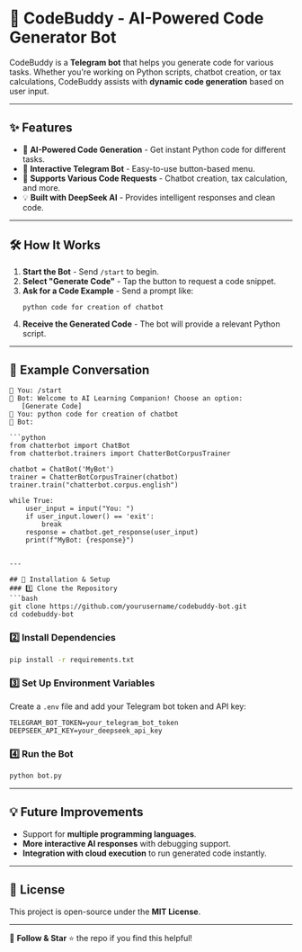 # 🚀 CodeBuddy - AI-Powered Code Generator Bot

CodeBuddy is a **Telegram bot** that helps you generate code for various tasks. Whether you're working on Python scripts, chatbot creation, or tax calculations, CodeBuddy assists with **dynamic code generation** based on user input.

---

## ✨ Features
- 🤖 **AI-Powered Code Generation** - Get instant Python code for different tasks.
- 🔘 **Interactive Telegram Bot** - Easy-to-use button-based menu.
- 📝 **Supports Various Code Requests** - Chatbot creation, tax calculation, and more.
- 💡 **Built with DeepSeek AI** - Provides intelligent responses and clean code.

---

## 🛠️ How It Works
1. **Start the Bot** - Send `/start` to begin.
2. **Select "Generate Code"** - Tap the button to request a code snippet.
3. **Ask for a Code Example** - Send a prompt like:
   ```
   python code for creation of chatbot
   ```
4. **Receive the Generated Code** - The bot will provide a relevant Python script.

---

## 📸 Example Conversation
```
👤 You: /start
🤖 Bot: Welcome to AI Learning Companion! Choose an option:
   [Generate Code]
👤 You: python code for creation of chatbot
🤖 Bot:

```python
from chatterbot import ChatBot
from chatterbot.trainers import ChatterBotCorpusTrainer

chatbot = ChatBot('MyBot')
trainer = ChatterBotCorpusTrainer(chatbot)
trainer.train("chatterbot.corpus.english")

while True:
    user_input = input("You: ")
    if user_input.lower() == 'exit':
        break
    response = chatbot.get_response(user_input)
    print(f"MyBot: {response}")
```  
```

---

## 🚀 Installation & Setup
### 1️⃣ Clone the Repository
```bash
git clone https://github.com/yourusername/codebuddy-bot.git
cd codebuddy-bot
```

### 2️⃣ Install Dependencies
```bash
pip install -r requirements.txt
```

### 3️⃣ Set Up Environment Variables
Create a `.env` file and add your Telegram bot token and API key:
```
TELEGRAM_BOT_TOKEN=your_telegram_bot_token
DEEPSEEK_API_KEY=your_deepseek_api_key
```

### 4️⃣ Run the Bot
```bash
python bot.py
```

---

## 💡 Future Improvements
- Support for **multiple programming languages**.
- **More interactive AI responses** with debugging support.
- **Integration with cloud execution** to run generated code instantly.

---

## 📜 License
This project is open-source under the **MIT License**.

---

🔗 **Follow & Star** ⭐ the repo if you find this helpful!

